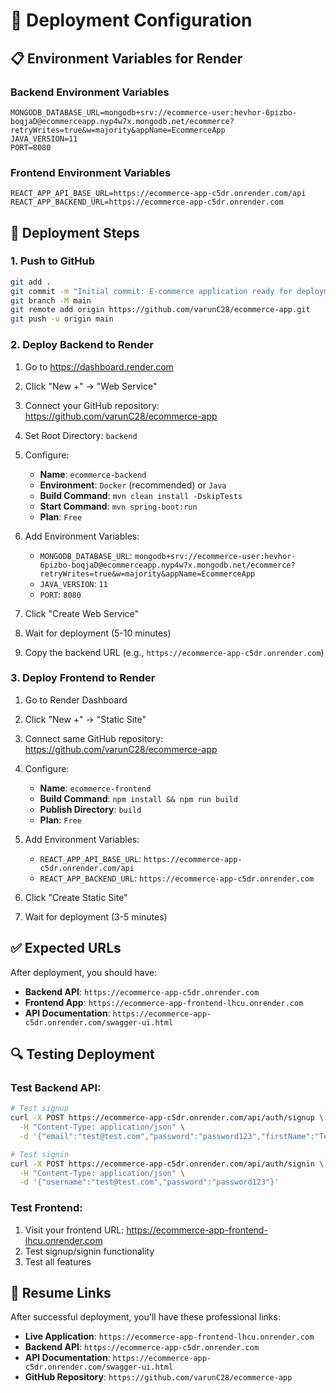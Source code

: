 # 🚀 Deployment Configuration

## 📋 Environment Variables for Render

### Backend Environment Variables
```
MONGODB_DATABASE_URL=mongodb+srv://ecommerce-user:hevhor-6pizbo-boqjaD@ecommerceapp.nyp4w7x.mongodb.net/ecommerce?retryWrites=true&w=majority&appName=EcommerceApp
JAVA_VERSION=11
PORT=8080
```

### Frontend Environment Variables
```
REACT_APP_API_BASE_URL=https://ecommerce-app-c5dr.onrender.com/api
REACT_APP_BACKEND_URL=https://ecommerce-app-c5dr.onrender.com
```

## 🔧 Deployment Steps

### 1. Push to GitHub
```bash
git add .
git commit -m "Initial commit: E-commerce application ready for deployment"
git branch -M main
git remote add origin https://github.com/varunC28/ecommerce-app.git
git push -u origin main
```

### 2. Deploy Backend to Render
1. Go to https://dashboard.render.com
2. Click "New +" → "Web Service"
3. Connect your GitHub repository: https://github.com/varunC28/ecommerce-app
4. Set Root Directory: `backend`
5. Configure:
   - **Name**: `ecommerce-backend`
   - **Environment**: `Docker` (recommended) or `Java`
   - **Build Command**: `mvn clean install -DskipTests`
   - **Start Command**: `mvn spring-boot:run`
   - **Plan**: `Free`

6. Add Environment Variables:
   - `MONGODB_DATABASE_URL`: `mongodb+srv://ecommerce-user:hevhor-6pizbo-boqjaD@ecommerceapp.nyp4w7x.mongodb.net/ecommerce?retryWrites=true&w=majority&appName=EcommerceApp`
   - `JAVA_VERSION`: `11`
   - `PORT`: `8080`

7. Click "Create Web Service"
8. Wait for deployment (5-10 minutes)
9. Copy the backend URL (e.g., `https://ecommerce-app-c5dr.onrender.com`)

### 3. Deploy Frontend to Render
1. Go to Render Dashboard
2. Click "New +" → "Static Site"
3. Connect same GitHub repository: https://github.com/varunC28/ecommerce-app
4. Configure:
   - **Name**: `ecommerce-frontend`
   - **Build Command**: `npm install && npm run build`
   - **Publish Directory**: `build`
   - **Plan**: `Free`

5. Add Environment Variables:
   - `REACT_APP_API_BASE_URL`: `https://ecommerce-app-c5dr.onrender.com/api`
   - `REACT_APP_BACKEND_URL`: `https://ecommerce-app-c5dr.onrender.com`

6. Click "Create Static Site"
7. Wait for deployment (3-5 minutes)

## ✅ Expected URLs

After deployment, you should have:

- **Backend API**: `https://ecommerce-app-c5dr.onrender.com`
- **Frontend App**: `https://ecommerce-app-frontend-lhcu.onrender.com`
- **API Documentation**: `https://ecommerce-app-c5dr.onrender.com/swagger-ui.html`

## 🔍 Testing Deployment

### Test Backend API:
```bash
# Test signup
curl -X POST https://ecommerce-app-c5dr.onrender.com/api/auth/signup \
  -H "Content-Type: application/json" \
  -d '{"email":"test@test.com","password":"password123","firstName":"Test","lastName":"User","contactNumber":"1234567890","role":["USER"]}'

# Test signin
curl -X POST https://ecommerce-app-c5dr.onrender.com/api/auth/signin \
  -H "Content-Type: application/json" \
  -d '{"username":"test@test.com","password":"password123"}'
```

### Test Frontend:
1. Visit your frontend URL: https://ecommerce-app-frontend-lhcu.onrender.com
2. Test signup/signin functionality
3. Test all features

## 📝 Resume Links

After successful deployment, you'll have these professional links:

- **Live Application**: `https://ecommerce-app-frontend-lhcu.onrender.com`
- **Backend API**: `https://ecommerce-app-c5dr.onrender.com`
- **API Documentation**: `https://ecommerce-app-c5dr.onrender.com/swagger-ui.html`
- **GitHub Repository**: `https://github.com/varunC28/ecommerce-app` 
